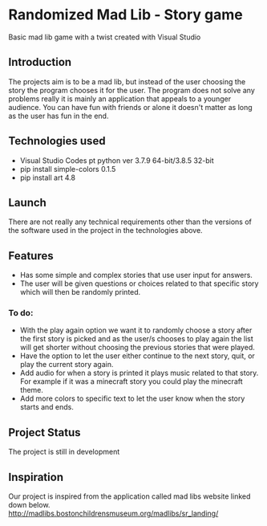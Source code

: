 # Randomized Mad Lib - Story game
Basic mad lib game with a twist created with Visual Studio



## Introduction
The projects aim is to be a mad lib, but instead of the user choosing the story the program chooses it for the user. 
The program does not solve any problems really it is mainly an application that appeals to a younger audience.
You can have fun with friends or alone it doesn't matter as long as the user has fun in the end.



## Technologies used
- Visual Studio Codes pt python ver 3.7.9 64-bit/3.8.5 32-bit
- pip install simple-colors 0.1.5
- pip install art 4.8



## Launch
There are not really any technical requirements other than the versions of the software used in the project in the technologies above.



## Features
- Has some simple and complex stories that use user input for answers.
- The user will be given questions or choices related to that specific story which will then be randomly printed.
### To do:
- With the play again option we want it to randomly choose a story after the first story is picked and as the user/s chooses to play again the list will get shorter without choosing the previous stories that were played.
- Have the option to let the user either continue to the next story, quit, or play the current story again.
- Add audio for when a story is printed it plays music related to that story. For example if it was a minecraft story you could play the minecraft theme.
- Add more colors to specific text to let the user know when the story starts and ends.



## Project Status
The project is still in development



## Inspiration
Our project is inspired from the application called mad libs website linked down below.
http://madlibs.bostonchildrensmuseum.org/madlibs/sr_landing/
